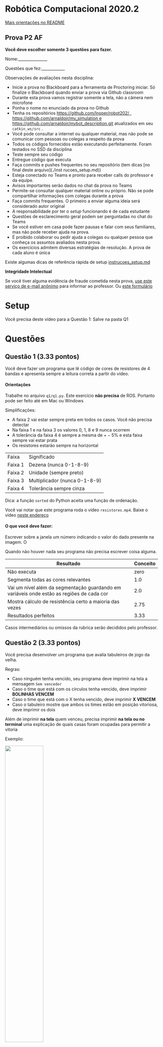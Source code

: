 # Robótica Computacional 2020.2

[Mais orientações no README](./README.md)

## Prova P2 AF

**Você deve escolher somente 3 questões para fazer.**


Nome:_______________


Questões que fez:____________


Observações de avaliações nesta disciplina:

* Inicie a prova no Blackboard para a ferramenta de Proctoring iniciar. Só finalize o Blackboard quando enviar a prova via Github classroom
* Durante esta prova vamos registrar somente a tela, não a câmera nem microfone
* Ponha o nome no enunciado da prova no Github
* Tenha os repositórios https://github.com/Insper/robot202/ ,  https://github.com/arnaldojr/my_simulation e https://github.com/arnaldojr/mybot_description.git  atualizados em seu `catkin_ws/src` .
* Você pode consultar a internet ou qualquer material, mas não pode se comunicar com pessoas ou colegas a respeito da prova
* Todos os códigos fornecidos estão executando perfeitamente. Foram testados no SSD da disciplina
* Teste sempre seu código
* Entregue código que executa
* Faça commits e pushes frequentes no seu repositório (tem dicas [no final deste arquivo](./inst
rucoes_setup.md))
* Esteja conectado no Teams e pronto para receber calls do professor e da equipe. 
* Avisos importantes serão dados no chat da prova no Teams
* Permite-se consultar qualquer material online ou próprio. Não se pode compartilhar informações com colegas durante a prova
* Faça commits frequentes. O primeiro a enviar alguma ideia será considerado autor original
* A responsabilidade por ter o *setup* funcionando é de cada estudante
* Questões de esclarecimento geral podem ser perguntadas no chat do Teams
* Se você estiver em casa pode fazer pausas e falar com seus familiares, mas não pode receber ajuda na prova.
* É proibido colaborar ou pedir ajuda a colegas ou qualquer pessoa que conheça os assuntos avaliados nesta prova.
* Os exercícios admitem diversas estratégias de resolução. A prova de cada aluno é única


Existe algumas dicas de referência rápida de setup [instrucoes_setup.md](instrucoes_setup.md)

**Integridade Intelectual**

Se você tiver alguma evidência de fraude cometida nesta prova, [use este serviço de e-mail anônimo](https://www.guerrillamail.com/pt/compose)  para informar ao professor.  Ou [este formulário](https://forms.gle/JPhqjPmuKAHxmvwZ9)

# Setup 

Você precisa deste vídeo para a Questão 1: Salve na pasta Q1




# Questões


## Questão 1  (3.33 pontos)

Você deve fazer um programa que lê código de cores de resistores de 4 bandas e apresenta sempre a leitura correta a partir do vídeo.


#### Orientações

Trabalhe no arquivo `q1/q1.py`. Este exercício **não precisa** de ROS. Portanto pode ser feito até em Mac ou Windows
                                                            
Simplificações:
* A faixa 2 vai estar sempre preta em todos os casos. Você não precisa detectar
* Na faixa 1 e na faixa 3 os valores 0, 1, 8 e 9 nunca ocorrem
* A tolerância da faixa 4 é sempre a mesma de $+-5\%$ e esta faixa sempre vai estar prata
* Os resistores estarão sempre na horizontal


|     |     |
| --- | --- |
| Faixa | Significado |
| Faixa 1 | Dezena (nunca 0-1-8-9) |
| Faixa 2 | Unidade (sempre preto) |
| Faixa 3 | Multiplicador (nunca 0-1-8-9) |
| Faixa 4 | Tolerância sempre cinza |


Dica:  a função `sorted` do Python aceita uma função de ordenação.




Você vai notar que este programa roda o vídeo `resistores.mp4`. Baixe o vídeo [neste endereço](https://github.com/Insper/robot20/raw/master/media/resistores.mp4)


#### O que você deve fazer:

Escrever sobre a janela um número indicando o valor do dado presente na imagem.  O

Quando não houver nada seu programa não precisa escrever coisa alguma.  

|Resultado| Conceito| 
|---|---|
| Não executa | zero |
| Segmenta todas as cores relevantes | 1.0|
| Vai um nível além da segmentação guardando em variáveis onde estão as regiões de cada cor  | 2.0|
| Mostra cálculo de resistência certo a maioria das vezes | 2.75 |
| Resultados perfeitos | 3.33|

Casos intermediários ou omissos da rubrica serão decididos pelo professor.


## Questão 2  (3.33 pontos)

Você precisa desenvolver um programa que avalia tabuleiros de jogo da velha.

Regras:
* Caso ninguém tenha vencido, seu programa deve imprimir na tela a mensagem `Sem vencedor`
* Caso o time que está com os círculos tenha vencido, deve imprimir **BOLINHAS VENCEM**
* Caso o time que está com o X tenha vencido, deve imprimir **X VENCEM**
* Caso o tabuleiro mostre que ambos os times estão em posição vitoriosa, deve imprimir os dois

Além de imprimir **na tela** quem venceu, precisa imprimir **na tela ou no terminal** uma explicação de quais casas foram ocupadas para permitir a vitoria

Exemplo: 

<img width=50% src="./jogo_velha_explicacao.png"></img>










#### Orientações

Trabalhe no arquivo `q2/q2.py`. Este exercício **não precisa** de ROS. Portanto pode ser feito até em Mac ou Windows

Você vai notar que este programa roda o vídeo `jogovelha.mp4`. Baixe o vídeo [neste endereço](https://github.com/Insper/robot20/raw/master/media/jogovelha.mp4)


#### O que você deve fazer:


Dica: Pode ser interessante estudar o exemplo [./q2/filtro_corner.py] que esta na pasta. 

|Resultado| Conceito| 
|---|---|
| Não executa | zero |
| Segmenta ou filtra a imagem baseado em cores ou canais da imagem e produz output visual| 0.6|
| Identifica um dos elementos X ou O corretamente com output claro | 1.3|
|Identifica o outro corretamente com output claro| 2.1 |
| Dá resultados mas não está perfeito | 2.6 |
| Resultados perfeitos | 3.33|


Casos intermediários ou omissos da rubrica serão decididos pelo professor.



## Questão 3 (3.33 pontos)


**Atenção: ** 

Para fazer estra questão você precisa ter o `my_simulation` atualizado.

    cd ~/catkin_ws/src
    cd my_simulation
    git pull

Ou então se ainda não tiver:

    cd ~/catkin_ws/src
    git clone https://github.com/arnaldojr/my_simulation.git

Em seguida faça o [catkin_make](./instrucoes_setup.md). 


Para executar o cenário, faça:

    roslaunch my_simulation novas_formas.launch


Seu robô está num cenário como o que pode ser visto na figura: 

<img src="./formas.png"></img>

ge_1_launch.png" width=50%>


#### O que é para fazer

De acordo com a tabela abaixo, você tem uma cor preferencial.

<img src="./Q3_cores.png"></img>

Faça o robô girar até localizar o cubo da sua cor adequada. 

Quando o robô estiver centralizado no cubo, deve avançar em frente e parar quando estiver a uma distância de 1.5m do cubo. Esta distância deve ser controlada pelo laser. 


#### Detalhes de como rodar


O código para este exercício está em: `p1_202/scripts/Q3.py`

Para rodar, recomendamos que faça:

    roslaunch my_simulation novas_formas.launch

Depois:

    rosrun p1_202 Q3.py



|Resultado| Conceito| 
|---|---|
| Não executa | 0 |
| Consegue filtrar a cor certa| 0.75|
| Além de filtrar a cor, centraliza no cubo certo | 1.5|
| Consegue ler o laser e usar isso para o controle | 2.4 |
| Funciona perfeitamente | 3.33|


Casos intermediários ou omissos da rubrica serão decididos pelo professor.



## Questão 4 (3.33 pontos)


Seu robô está num cenário vazio.


    roslaunch turtlebot3_gazebo turtlebot3_empty_world.launch



#### O que é para fazer


Crie uma função que aceita como parâmetro um valor n maior  que 3.

Faça o robô desenhar um polígono de n lados no chão. Cada lado do polígono deve ter 1.2m.  

Sabe-que que cada ângulo externo de um polígono de raio n deve ter $360/n$ . Por exemplo na figura a seguir cada ângulo externo do pentágono vale 72 graus.

<img src="./angulos_externos.png"></>


Você precisa usar a odometria para se assegurar que a orientação (ângulo) está correto mas *não precisa* para garantir o comprimento das arestas.

Seu código deve ser flexível, mas para testes adote $n=5$ fixo. 

Você pode assumir que o robô começa sempre em (0,0). No Gazebo aperte Ctrl R para fazê-lo voltar a esta posição.

#### Detalhes de como rodar


O código para este exercício está em: `p1_202/scripts/Q4.py`

Para rodar, recomendamos que faça:

    roslaunch turtlebot3_gazebo turtlebot3_empty_world.launch

Depois:

    rosrun p1_202 Q4.py



|Resultado| Conceito| 
|---|---|
| Não executa | 0 |
| Consegue calcular o ângulo externo corretamente | 0.5 |
| Consegue fazer o polígono sem controlar pela odometria | 1.5 |
| Pega o vento da odometria mas o resultado ainda não é perfeito | 2.5|
| Funciona perfeitamente | 3.33|


Casos intermediários ou omissos da rubrica serão decididos pelo professor.
